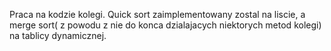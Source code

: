 Praca na kodzie kolegi. 
Quick sort zaimplementowany zostal na liscie, a merge sort( z powodu z nie do konca dzialajacych niektorych metod kolegi) na tablicy dynamicznej.
